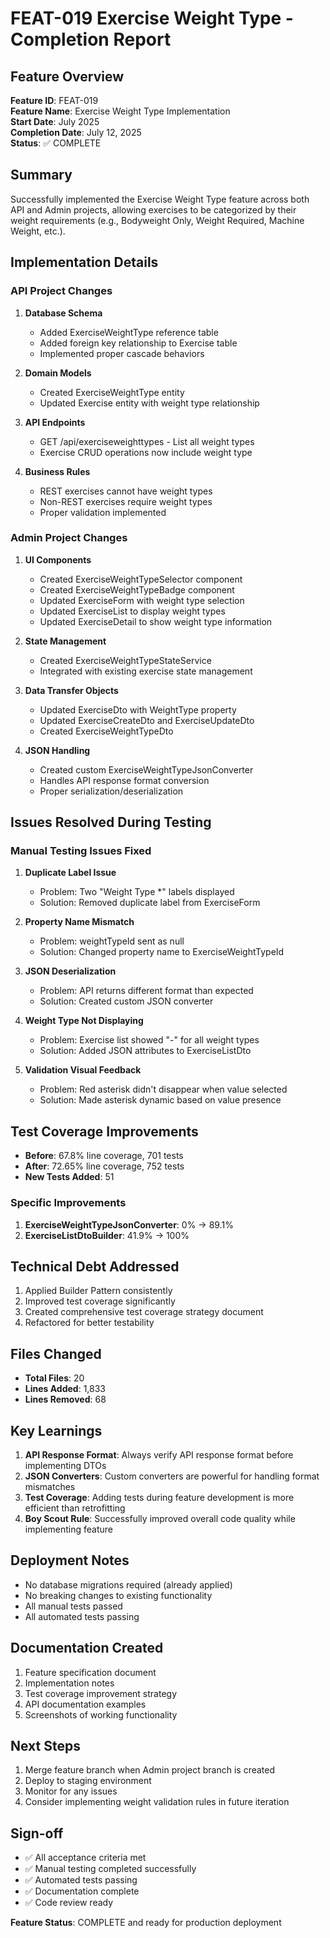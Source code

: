 # FEAT-019 Exercise Weight Type - Completion Report

## Feature Overview
**Feature ID**: FEAT-019  
**Feature Name**: Exercise Weight Type Implementation  
**Start Date**: July 2025  
**Completion Date**: July 12, 2025  
**Status**: ✅ COMPLETE

## Summary
Successfully implemented the Exercise Weight Type feature across both API and Admin projects, allowing exercises to be categorized by their weight requirements (e.g., Bodyweight Only, Weight Required, Machine Weight, etc.).

## Implementation Details

### API Project Changes
1. **Database Schema**
   - Added ExerciseWeightType reference table
   - Added foreign key relationship to Exercise table
   - Implemented proper cascade behaviors

2. **Domain Models**
   - Created ExerciseWeightType entity
   - Updated Exercise entity with weight type relationship

3. **API Endpoints**
   - GET /api/exerciseweighttypes - List all weight types
   - Exercise CRUD operations now include weight type

4. **Business Rules**
   - REST exercises cannot have weight types
   - Non-REST exercises require weight types
   - Proper validation implemented

### Admin Project Changes
1. **UI Components**
   - Created ExerciseWeightTypeSelector component
   - Created ExerciseWeightTypeBadge component
   - Updated ExerciseForm with weight type selection
   - Updated ExerciseList to display weight types
   - Updated ExerciseDetail to show weight type information

2. **State Management**
   - Created ExerciseWeightTypeStateService
   - Integrated with existing exercise state management

3. **Data Transfer Objects**
   - Updated ExerciseDto with WeightType property
   - Updated ExerciseCreateDto and ExerciseUpdateDto
   - Created ExerciseWeightTypeDto

4. **JSON Handling**
   - Created custom ExerciseWeightTypeJsonConverter
   - Handles API response format conversion
   - Proper serialization/deserialization

## Issues Resolved During Testing

### Manual Testing Issues Fixed
1. **Duplicate Label Issue**
   - Problem: Two "Weight Type *" labels displayed
   - Solution: Removed duplicate label from ExerciseForm

2. **Property Name Mismatch**
   - Problem: weightTypeId sent as null
   - Solution: Changed property name to ExerciseWeightTypeId

3. **JSON Deserialization**
   - Problem: API returns different format than expected
   - Solution: Created custom JSON converter

4. **Weight Type Not Displaying**
   - Problem: Exercise list showed "-" for all weight types
   - Solution: Added JSON attributes to ExerciseListDto

5. **Validation Visual Feedback**
   - Problem: Red asterisk didn't disappear when value selected
   - Solution: Made asterisk dynamic based on value presence

## Test Coverage Improvements
- **Before**: 67.8% line coverage, 701 tests
- **After**: 72.65% line coverage, 752 tests
- **New Tests Added**: 51

### Specific Improvements
1. **ExerciseWeightTypeJsonConverter**: 0% → 89.1%
2. **ExerciseListDtoBuilder**: 41.9% → 100%

## Technical Debt Addressed
1. Applied Builder Pattern consistently
2. Improved test coverage significantly
3. Created comprehensive test coverage strategy document
4. Refactored for better testability

## Files Changed
- **Total Files**: 20
- **Lines Added**: 1,833
- **Lines Removed**: 68

## Key Learnings
1. **API Response Format**: Always verify API response format before implementing DTOs
2. **JSON Converters**: Custom converters are powerful for handling format mismatches
3. **Test Coverage**: Adding tests during feature development is more efficient than retrofitting
4. **Boy Scout Rule**: Successfully improved overall code quality while implementing feature

## Deployment Notes
- No database migrations required (already applied)
- No breaking changes to existing functionality
- All manual tests passed
- All automated tests passing

## Documentation Created
1. Feature specification document
2. Implementation notes
3. Test coverage improvement strategy
4. API documentation examples
5. Screenshots of working functionality

## Next Steps
1. Merge feature branch when Admin project branch is created
2. Deploy to staging environment
3. Monitor for any issues
4. Consider implementing weight validation rules in future iteration

## Sign-off
- ✅ All acceptance criteria met
- ✅ Manual testing completed successfully
- ✅ Automated tests passing
- ✅ Documentation complete
- ✅ Code review ready

**Feature Status**: COMPLETE and ready for production deployment